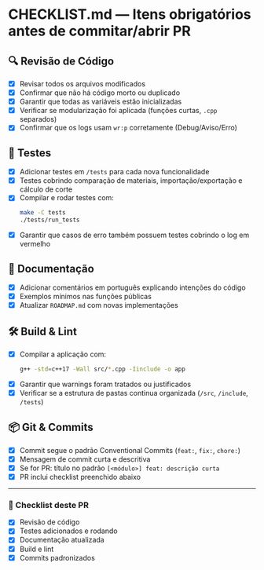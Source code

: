 # CHECKLIST.md — Itens obrigatórios antes de commitar/abrir PR

## 🔍 Revisão de Código
- [x] Revisar todos os arquivos modificados
- [x] Confirmar que não há código morto ou duplicado
- [x] Garantir que todas as variáveis estão inicializadas
- [x] Verificar se modularização foi aplicada (funções curtas, `.cpp` separados)
- [x] Confirmar que os logs usam `wr:p` corretamente (Debug/Aviso/Erro)

## 🧪 Testes
- [x] Adicionar testes em `/tests` para cada nova funcionalidade
- [x] Testes cobrindo comparação de materiais, importação/exportação e cálculo de corte
- [x] Compilar e rodar testes com:
  ```sh
  make -C tests
  ./tests/run_tests
  ```
- [x] Garantir que casos de erro também possuem testes cobrindo o log em vermelho

## 📑 Documentação
- [x] Adicionar comentários em português explicando intenções do código
- [x] Exemplos mínimos nas funções públicas
- [x] Atualizar `ROADMAP.md` com novas implementações

## 🛠️ Build & Lint
- [x] Compilar a aplicação com:
  ```sh
  g++ -std=c++17 -Wall src/*.cpp -Iinclude -o app
  ```
- [x] Garantir que warnings foram tratados ou justificados
- [x] Verificar se a estrutura de pastas continua organizada (`/src`, `/include`, `/tests`)

## 📦 Git & Commits
- [x] Commit segue o padrão Conventional Commits (`feat:`, `fix:`, `chore:`)
- [x] Mensagem de commit curta e descritiva
- [x] Se for PR: título no padrão `[<módulo>] feat: descrição curta`
- [x] PR inclui checklist preenchido abaixo

---

### 📝 Checklist deste PR
- [x] Revisão de código
- [x] Testes adicionados e rodando
- [x] Documentação atualizada
- [x] Build e lint
- [x] Commits padronizados
